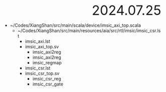 <div style="text-align:right; font-size:3em;">2024.07.25</div>

* ~/Codes/XiangShan/src/main/scala/device/imsic_axi_top.scala
  * ~/Codes/XiangShan/src/main/resources/aia/src/rtl/imsic/imsic_csr.lst
    * imsic_axi.lst
    * imsic_axi_top.sv
      * imsic_axi2reg
      * imsic_axi2reg
      * imsic_regmap
    * imsic_csr.lst
    * imsic_csr_top.sv
      * imsic_csr_reg
      * imsic_csr_gate

